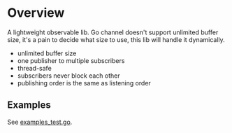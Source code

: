 # Overview

A lightweight observable lib. Go channel doesn't support unlimited buffer size,
it's a pain to decide what size to use, this lib will handle it dynamically.

- unlimited buffer size
- one publisher to multiple subscribers
- thread-safe
- subscribers never block each other
- publishing order is the same as listening order

## Examples

See [examples_test.go](examples_test.go).
